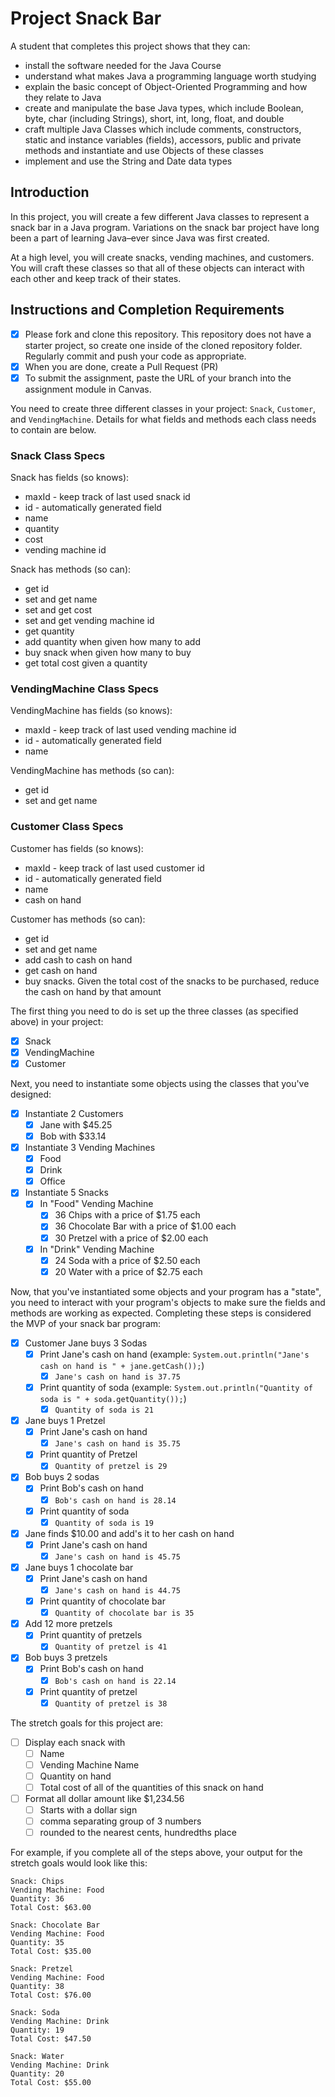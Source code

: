 # Project Snack Bar

A student that completes this project shows that they can:

* install the software needed for the Java Course
* understand what makes Java a programming language worth studying
* explain the basic concept of Object-Oriented Programming and how they relate to Java
* create and manipulate the base Java types, which include Boolean, byte, char (including Strings), short, int, long, float, and double
* craft multiple Java Classes which include comments, constructors, static and instance variables (fields), accessors, public and private methods and instantiate and use Objects of these classes
* implement and use the String and Date data types

## Introduction

In this project, you will create a few different Java classes to represent a snack bar in a Java program. Variations on the snack bar project have long been a part of learning Java–ever since Java was first created.

At a high level, you will create snacks, vending machines, and customers. You will craft these classes so that all of these objects can interact with each other and keep track of their states.

## Instructions and Completion Requirements

* [x] Please fork and clone this repository. This repository does not have a starter project, so create one inside of the cloned repository folder. Regularly commit and push your code as appropriate.
* [x] When you are done, create a Pull Request (PR)
* [x] To submit the assignment, paste the URL of your branch into the assignment module in Canvas.

You need to create three different classes in your project: `Snack`, `Customer`, and `VendingMachine`. Details for what fields and methods each class needs to contain are below.

### Snack Class Specs

Snack has fields (so knows):

* maxId - keep track of last used snack id
* id - automatically generated field
* name
* quantity
* cost
* vending machine id

Snack has methods (so can):

* get id
* set and get name
* set and get cost
* set and get vending machine id
* get quantity
* add quantity when given how many to add
* buy snack when given how many to buy
* get total cost given a quantity

### VendingMachine Class Specs

VendingMachine has fields (so knows):

* maxId - keep track of last used vending machine id
* id - automatically generated field
* name

VendingMachine has methods (so can):

* get id
* set and get name

### Customer Class Specs

Customer has fields (so knows):

* maxId - keep track of last used customer id
* id - automatically generated field
* name
* cash on hand

Customer has methods (so can):

* get id
* set and get name
* add cash to cash on hand
* get cash on hand
* buy snacks. Given the total cost of the snacks to be purchased, reduce the cash on hand by that amount

The first thing you need to do is set up the three classes (as specified above) in your project:

* [x] Snack
* [x] VendingMachine
* [x] Customer

Next, you need to instantiate some objects using the classes that you've designed:

* [x] Instantiate 2 Customers
  * [x] Jane with $45.25
  * [x] Bob with $33.14

* [x] Instantiate 3 Vending Machines
  * [x] Food
  * [x] Drink
  * [x] Office

* [x] Instantiate 5 Snacks
  * [x] In "Food" Vending Machine
    * [x] 36 Chips with a price of $1.75 each
    * [x] 36 Chocolate Bar with a price of $1.00 each
    * [x] 30 Pretzel with a price of $2.00 each
  * [x] In "Drink" Vending Machine
    * [x] 24 Soda with a price of $2.50 each
    * [x] 20 Water with a price of $2.75 each

Now, that you've instantiated some objects and your program has a "state", you need to interact with your program's objects to make sure the fields and methods are working as expected. Completing these steps is considered the MVP of your snack bar program:

* [x] Customer Jane buys 3 Sodas
  * [x] Print Jane's cash on hand (example: `System.out.println("Jane's cash on hand is " + jane.getCash());`)
    * [x] `Jane's cash on hand is 37.75`
  * [x] Print quantity of soda (example: `System.out.println("Quantity of soda is " + soda.getQuantity());`)
    * [x] `Quantity of soda is 21`
* [x] Jane buys 1 Pretzel
  * [x] Print Jane's cash on hand
    * [x] `Jane's cash on hand is 35.75`
  * [x] Print quantity of Pretzel
    * [x] `Quantity of pretzel is 29`
* [x] Bob buys 2 sodas
  * [x] Print Bob's cash on hand
    * [x] `Bob's cash on hand is 28.14`
  * [x] Print quantity of soda
    * [x] `Quantity of soda is 19`
* [x] Jane finds $10.00 and add's it to her cash on hand
  * [x] Print Jane's cash on hand
    * [x] `Jane's cash on hand is 45.75`
* [x] Jane buys 1 chocolate bar
  * [x] Print Jane's cash on hand
    * [x] `Jane's cash on hand is 44.75`
  * [x] Print quantity of chocolate bar
    * [x] `Quantity of chocolate bar is 35`
* [x] Add 12 more pretzels
  * [x] Print quantity of pretzels
    * [x] `Quantity of pretzel is 41`
* [x] Bob buys 3 pretzels
  * [x] Print Bob's cash on hand
    * [x] `Bob's cash on hand is 22.14`
  * [x] Print quantity of pretzel
    * [x] `Quantity of pretzel is 38`

The stretch goals for this project are:

* [ ] Display each snack with
  * [ ] Name
  * [ ] Vending Machine Name
  * [ ] Quantity on hand
  * [ ] Total cost of all of the quantities of this snack on hand
* [ ] Format all dollar amount like $1,234.56
  * [ ] Starts with a dollar sign
  * [ ] comma separating group of 3 numbers
  * [ ] rounded to the nearest cents, hundredths place

For example, if you complete all of the steps above, your output for the stretch goals would look like this:

```TEXT
Snack: Chips
Vending Machine: Food
Quantity: 36
Total Cost: $63.00

Snack: Chocolate Bar
Vending Machine: Food
Quantity: 35
Total Cost: $35.00

Snack: Pretzel
Vending Machine: Food
Quantity: 38
Total Cost: $76.00

Snack: Soda
Vending Machine: Drink
Quantity: 19
Total Cost: $47.50

Snack: Water
Vending Machine: Drink
Quantity: 20
Total Cost: $55.00
```
